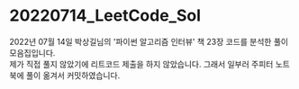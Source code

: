 # 20220714_LeetCode_Sol
2022년 07월 14일 박상길님의 '파이썬 알고리즘 인터뷰' 책 23장 코드를 분석한 풀이 모음집입니다.    
제가 직접 풀지 않았기에 리트코드 제출을 하지 않았습니다. 그래서 일부러 주피터 노트북에 풀이 옮겨서 커밋하였습니다.

